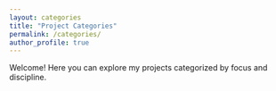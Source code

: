 ```yaml
---
layout: categories
title: "Project Categories"
permalink: /categories/
author_profile: true
---
```


Welcome! Here you can explore my projects categorized by focus and discipline.
